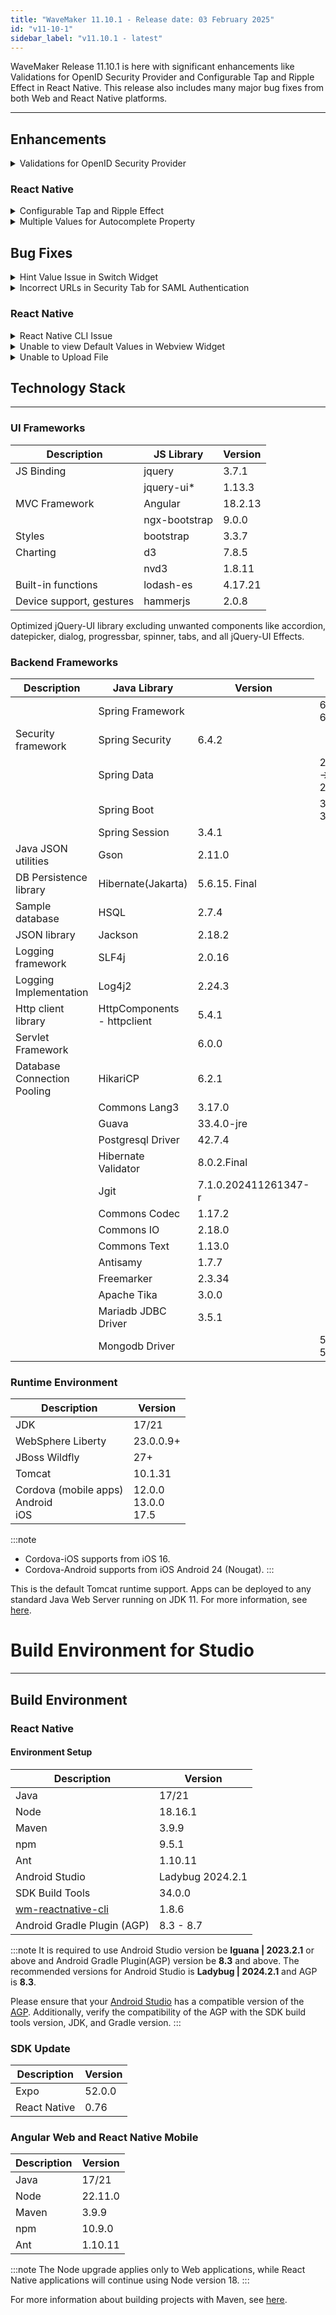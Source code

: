 ```yaml
---
title: "WaveMaker 11.10.1 - Release date: 03 February 2025"
id: "v11-10-1"
sidebar_label: "v11.10.1 - latest"
---
```


WaveMaker Release 11.10.1 is here with significant enhancements like Validations for OpenID Security Provider and Configurable Tap and Ripple Effect in React Native. This release also includes many major bug fixes from both Web and React Native platforms.

---

## Enhancements

<details><summary> Validations for OpenID Security Provider </summary>

With release 11.10.1, we have added validation checks for providerId in the OpenID security configuration within the Security Providers section. These validations ensure that the providerId only allows lowercase letters, uppercase letters, and underscore as special character.

![Security Provider Validation](/learn/assets/security-provider-validation.png)

Additionally, a check is added for the **Enable Provider** toggle option of the security providers. When trying to disable the last active provider, the system prevents this action to ensure that at least one provider remains enabled at all times.

![Security Provider Toggle](/learn/assets/security-provider-toggle.png)

</details>

### React Native

<details><summary> Configurable Tap and Ripple Effect </summary>

Enhanced customization for the widgets that are tappable by allowing users to disable the tap or ripple effect by disabling `Disable Touch Effect` property in the studio for the respective widgets.

This enhancement is applicable for the below widgets:
- Carousel
- Anchor
- Button
- Icon
- Picture
- Progress-bar
- Progress-circle
- Search
- Container
- Tabs
- Tile
- Card
- List
- Select
- Switch

</details>

<details><summary> Multiple Values for Autocomplete Property </summary>

Previously, `autocomplete` property of the Text widget was a toggle button. Now, this feature is  enhanced to support multiple values like OTP,Username,Email and off.

Default value will be **Username** as value of true is mapped to Username and false to Off.

![Autocomplete Property](/learn/assets/autocomplete.png)

</details>

## Bug Fixes

<details><summary> Hint Value Issue in Switch Widget </summary>

In Switch widget, the same hint value was shown for all the options upon hovering. This was noticed when Hint property is bound to the variables.

</details>

<details><summary> Incorrect URLs in Security Tab for SAML Authentication</summary>

In case of SAML security configuration, an issue was observed where the URLs in security tab were getting auto populated with incorrect URLs instead of the latest changes.  

</details>

### React Native

<details><summary> React Native CLI Issue </summary>

The issue related to React Native CLI, which generates APK and IPA files from an Expo app, was fixed. Previously, an error was thrown when the **useFramework: static** configuration was included in the **app.json** file.

</details>

<details><summary> Unable to view Default Values in Webview Widget</summary>

In Webview widget an issue was observed and fixed where the users were unable to view the default width and height properties in Markup section.

</details>

<details><summary> Unable to Upload File</summary>

An issue was observed and fixed when a device variable was created to perform `uploadFile` operation. Users were unable to upload any file.

</details>


## Technology Stack

---

### UI Frameworks

| Description | JS Library | Version |
| --- | --- | --- |
| JS Binding | jquery |  3.7.1 |
|  | jquery-ui* | 1.13.3 |
| MVC Framework | Angular |  18.2.13  |
|  | ngx-bootstrap | 9.0.0 |
| Styles | bootstrap | 3.3.7 |
| Charting | d3 | 7.8.5 |
|  | nvd3 | 1.8.11 |
| Built-in functions | lodash-es | 4.17.21|
| Device support, gestures | hammerjs | 2.0.8 |

Optimized jQuery-UI library excluding unwanted components like accordion, datepicker, dialog, progressbar, spinner, tabs, and all jQuery-UI Effects.

### Backend Frameworks

| Description | Java Library | Version |
| --- | --- |--------------------|
|  | Spring Framework | <td className="versiontdbgcolor"> 6.2.1 -> 6.2.2 </td>|
| Security framework | Spring Security | 6.4.2  |
|  | Spring Data |  <td className="versiontdbgcolor"> 2024.1.1 -> 2024.1.2 </td>  |
|  | Spring Boot |  <td className="versiontdbgcolor"> 3.4.1 -> 3.4.2 </td> |
|  | Spring Session | 3.4.1 |
| Java JSON utilities | Gson  | 2.11.0 |
| DB Persistence library | Hibernate(Jakarta) | 5.6.15. Final   |
| Sample database | HSQL | 2.7.4 |
| JSON library | Jackson |  2.18.2 |
| Logging framework | SLF4j | 2.0.16 |
| Logging Implementation | Log4j2 | 2.24.3 |
| Http client library  | HttpComponents -  httpclient |  5.4.1|
| Servlet Framework |  | 6.0.0 |
| Database Connection Pooling | HikariCP | 6.2.1  |
|  | Commons Lang3 | 3.17.0  |
|  | Guava | 33.4.0-jre |
|  | Postgresql Driver  | 42.7.4  |
|  | Hibernate Validator | 8.0.2.Final |
|  | Jgit | 7.1.0.202411261347-r |
|  | Commons Codec | 1.17.2 |
|  | Commons IO | 2.18.0 |
|  | Commons Text | 1.13.0 |
|  | Antisamy | 1.7.7 |
|  | Freemarker | 2.3.34 |
|  | Apache Tika | 3.0.0 |
|  | Mariadb JDBC Driver | 3.5.1 |
|  | Mongodb Driver | <td className="versiontdbgcolor"> 5.3.0 -> 5.3.1 </td> |


### Runtime Environment

| Description | Version |
| --- | --- |
| JDK | 17/21 |
| WebSphere Liberty | 23.0.0.9+ |
| JBoss Wildfly | 27+ |
| Tomcat | 10.1.31 |
| Cordova (mobile apps) <br/> Android <br/> iOS |12.0.0 <br/> 13.0.0 <br/> 17.5 |


:::note
- Cordova-iOS supports from iOS 16.
- Cordova-Android supports from iOS Android 24 (Nougat).
:::

This is the default Tomcat runtime support. Apps can be deployed to any standard Java Web Server running on JDK 11. For more information, see [here](/learn/app-development/deployment/deployment-web-server).


# Build Environment for Studio
---

## Build Environment

### React Native

#### Environment Setup

|Description|	Version|
|---|---|
|Java | 17/21 |
|Node| 18.16.1 |
|Maven| 3.9.9 |
|npm | 9.5.1 |
|Ant| 1.10.11|
| Android Studio | Ladybug 2024.2.1 |
| SDK Build Tools | 34.0.0|
| [wm-reactnative-cli](https://www.npmjs.com/package/@wavemaker/wm-reactnative-cli) | 1.8.6 |
| Android Gradle Plugin (AGP) | 8.3 - 8.7 |

:::note
It is required to use Android Studio version be **Iguana | 2023.2.1** or above and Android Gradle Plugin(AGP) version be **8.3** and above. The recommended versions for Android Studio is **Ladybug | 2024.2.1** and AGP is **8.3**.

Please ensure that your [Android Studio](https://developer.android.com/studio/releases#android_gradle_plugin_and_android_studio_compatibility) has a compatible version of the [AGP](https://developer.android.com/build/releases/past-releases/agp-8-3-0-release-notes#compatibility). Additionally, verify the compatibility of the AGP with the SDK build tools version, JDK, and Gradle version.
:::

### SDK Update

|Description|	Version|
|---|---|
| Expo | 52.0.0 |
| React Native | 0.76 |

### Angular Web and React Native Mobile

|Description|	Version|
|---|---|
|Java | 17/21 |
|Node| 22.11.0 |
|Maven| 3.9.9 |
|npm | 10.9.0 |
|Ant| 1.10.11|

:::note
The Node upgrade applies only to Web applications, while React Native applications will continue using Node version 18.
:::

For more information about building projects with Maven, see [here](/learn/app-development/deployment/building-with-maven).
